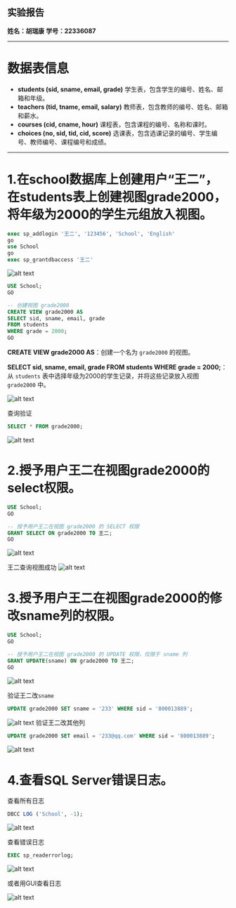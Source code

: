 ## 实验报告

**姓名：胡瑞康**
**学号：22336087**

---

# 数据表信息

- **students (sid, sname, email, grade)**
  学生表，包含学生的编号、姓名、邮箱和年级。
- **teachers (tid, tname, email, salary)**
  教师表，包含教师的编号、姓名、邮箱和薪水。
- **courses (cid, cname, hour)**
  课程表，包含课程的编号、名称和课时。
- **choices (no, sid, tid, cid, score)**
  选课表，包含选课记录的编号、学生编号、教师编号、课程编号和成绩。

---
# 1.在school数据库上创建用户“王二”，在students表上创建视图grade2000，将年级为2000的学生元组放入视图。
```sql
exec sp_addlogin '王二', '123456', 'School', 'English'
go
use School
go
exec sp_grantdbaccess '王二'
```
![alt text](image.png)

```sql
USE School;
GO

-- 创建视图 grade2000
CREATE VIEW grade2000 AS
SELECT sid, sname, email, grade
FROM students
WHERE grade = 2000;
GO
```
**CREATE VIEW grade2000 AS**：创建一个名为 `grade2000` 的视图。

**SELECT sid, sname, email, grade FROM students WHERE grade = 2000;**：从 `students` 表中选择年级为2000的学生记录，并将这些记录放入视图 `grade2000` 中。

![alt text](image-1.png)

查询验证
```sql
SELECT * FROM grade2000;
```
![alt text](image-2.png)

# 2.授予用户王二在视图grade2000的select权限。


```sql
USE School;
GO

-- 授予用户王二在视图 grade2000 的 SELECT 权限
GRANT SELECT ON grade2000 TO 王二;
GO
```

![alt text](image-3.png)

王二查询视图成功
![alt text](image-4.png)


# 3.授予用户王二在视图grade2000的修改sname列的权限。


```sql
USE School;
GO

-- 授予用户王二在视图 grade2000 的 UPDATE 权限，仅限于 sname 列
GRANT UPDATE(sname) ON grade2000 TO 王二;
GO
```
![alt text](image-5.png)

验证王二改`sname`
```sql
UPDATE grade2000 SET sname = '233' WHERE sid = '800013889';
```
![alt text](image-6.png)
验证王二改其他列
```sql
UPDATE grade2000 SET email = '233@qq.com' WHERE sid = '800013889';
```
![alt text](image-7.png)

# 4.查看SQL Server错误日志。

查看所有日志
```sql
DBCC LOG ('School', -1);
```
![alt text](image-8.png)

查看错误日志
```sql
EXEC sp_readerrorlog;
```
![alt text](image-9.png)

或者用GUI查看日志

![alt text](image-10.png)